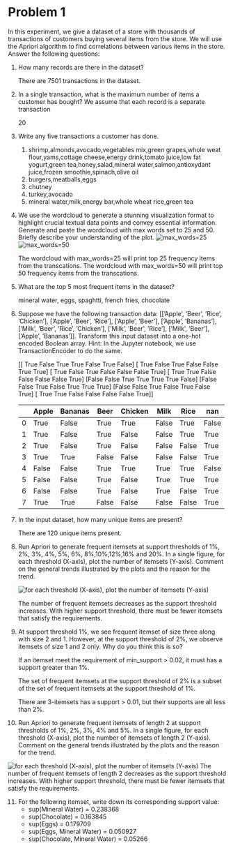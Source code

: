 # Problem 1
In this experiment, we give a dataset of a store with thousands of transactions of customers buying
several items from the store. We will use the Apriori algorithm to find correlations between various
items in the store. Answer the following questions:

1. How many records are there in the dataset?

    There are 7501 transactions in the dataset. 

2. In a single transaction, what is the maximum number of items a customer has bought? We
assume that each record is a separate transaction

    20

3. Write any five transactions a customer has done.

    1. shrimp,almonds,avocado,vegetables mix,green grapes,whole weat flour,yams,cottage cheese,energy drink,tomato juice,low fat yogurt,green tea,honey,salad,mineral water,salmon,antioxydant juice,frozen smoothie,spinach,olive oil
    2. burgers,meatballs,eggs
    3. chutney
    4. turkey,avocado
    5. mineral water,milk,energy bar,whole wheat rice,green tea
   
4. We use the wordcloud to generate a stunning visualization format to highlight crucial textual
data points and convey essential information. Generate and paste the wordcloud with max
words set to 25 and 50. Briefly describe your understanding of the plot.
    ![max_words=25](wordcloud_25.png)
    ![max_words=50](wordcloud_50.png)

    The wordcloud with max_words=25 will print top 25 frequency items from the transcations. 
    The wordcloud with max_words=50 will print top 50 frequency items from the transcations. 
5. What are the top 5 most frequent items in the dataset?

    mineral water, eggs, spaghtti, french fries, chocolate

6. Suppose we have the following transaction data: [[’Apple’, ’Beer’, ’Rice’, ’Chicken’],
[’Apple’, ’Beer’, ’Rice’], [’Apple’, ’Beer’], [’Apple’, ’Bananas’],
[’Milk’, ’Beer’, ’Rice’, ’Chicken’], [’Milk’, ’Beer’, ’Rice’], [’Milk’, ’Beer’],
[’Apple’, ’Bananas’]]. Transform this input dataset into a one-hot encoded Boolean array.
Hint: In the Jupyter notebook, we use TransactionEncoder to do the same.

    [[ True False  True  True False  True False]
    [ True False  True False False  True  True]
    [ True False  True False False False  True]
    [ True  True False False False False  True]
    [False False  True  True  True  True False]
    [False False  True False  True  True  True]
    [False False  True False  True False  True]
    [ True  True False False False False  True]]

    |   | Apple | Bananas | Beer  | Chicken | Milk  | Rice  | nan   |
    |---|-------|---------|-------|---------|-------|-------|-------|
    | 0 | True  | False   | True  | True    | False | True  | False |
    | 1 | True  | False   | True  | False   | False | True  | True  |
    | 2 | True  | False   | True  | False   | False | False | True  |
    | 3 | True  | True    | False | False   | False | False | True  |
    | 4 | False | False   | True  | True    | True  | True  | False |
    | 5 | False | False   | True  | False   | True  | True  | True  |
    | 6 | False | False   | True  | False   | True  | False | True  |
    | 7 | True  | True    | False | False   | False | False | True  |


7. In the input dataset, how many unique items are present?
   
   There are 120 unique items present.

8. Run Apriori to generate frequent itemsets at support thresholds of 1%, 2%, 3%, 4%, 5%, 6%,
8%,10%,12%,16% and 20%. In a single figure, for each threshold (X-axis), plot the number
of itemsets (Y-axis). Comment on the general trends illustrated by the plots and the reason for
the trend.

    ![for each threshold (X-axis), plot the number
    of itemsets (Y-axis)](plot.png)

    The number of frequent itemsets decreases as the support threshold increases. With higher support threshold, there must be fewer itemsets that satisfy the requirements. 

9. At support threshold 1%, we see frequent itemset of size three along with size 2 and 1.
However, at the support threshold of 2%, we observe itemsets of size 1 and 2 only. Why do
you think this is so?

    If an itemset meet the requirement of min_support > 0.02, it must has a support greater than 1%. 

    The set of frequent itemsets at the support threshold of 2% is  a subset of the set of frequent itemsets at the support threshold of 1%.

    There are 3-itemsets has a support > 0.01, but their supports are all less than 2%.

10.  Run Apriori to generate frequent itemsets of length 2 at support thresholds of 1%, 2%, 3%,
4% and 5%. In a single figure, for each threshold (X-axis), plot the number of itemsets of
length 2 (Y-axis). Comment on the general trends illustrated by the plots and the reason for
the trend.

![for each threshold (X-axis), plot the number of itemsets (Y-axis)](plot2.png)
The number of frequent itemsets of length 2 decreases as the support threshold increases. With higher support threshold, there must be fewer itemsets that satisfy the requirements.

11.  For the following itemset, write down its corresponding support value:
     - sup(Mineral Water) = 0.238368
     - sup(Chocolate) = 0.163845
     - sup(Eggs) = 0.179709
     - sup(Eggs, Mineral Water) = 0.050927
     - sup(Chocolate, Mineral Water) = 0.05266